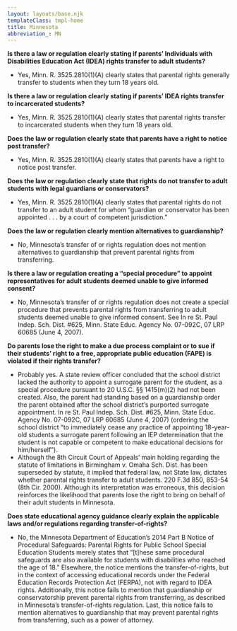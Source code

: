 ```yaml
---
layout: layouts/base.njk
templateClass: tmpl-home
title: Minnesota
abbreviation_: MN
---
```


**Is there a law or regulation clearly stating if parents’ Individuals with Disabilities Education Act (IDEA) rights transfer to adult students?**

- Yes, Minn. R. 3525.2810(1)(A) clearly states that parental rights generally transfer to students when they turn 18 years old.

**Is there a law or regulation clearly stating if parents’ IDEA rights transfer to incarcerated students?**

- Yes, Minn. R. 3525.2810(1)(A) clearly states that parental rights transfer to incarcerated students when they turn 18 years old.

**Does the law or regulation clearly state that parents have a right to notice post transfer?**

- Yes, Minn. R. 3525.2810(1)(A) clearly states that parents have a right to notice post transfer.

**Does the law or regulation clearly state that rights do not transfer to adult students with legal guardians or conservators?**

- Yes, Minn. R. 3525.2810(1)(A) clearly states that parental rights do not transfer to an adult student for whom “guardian or conservator has been appointed . . . by a court of competent jurisdiction.”

**Does the law or regulation clearly mention alternatives to guardianship?**

- No, Minnesota’s transfer of or rights regulation does not mention alternatives to guardianship that prevent parental rights from transferring.

**Is there a law or regulation creating a “special procedure” to appoint representatives for adult students deemed unable to give informed consent?**

- No, Minnesota’s transfer of or rights regulation does not create a special procedure that prevents parental rights from transferring to adult students deemed unable to give informed consent. See In re St. Paul Indep. Sch. Dist. #625, Minn. State Educ. Agency No. 07-092C, 07 LRP 60685 (June 4, 2007).

**Do parents lose the right to make a due process complaint or to sue if their students’ right to a free, appropriate public education (FAPE) is violated if their rights transfer?**

- Probably yes. A state review officer concluded that the school district lacked the authority to appoint a surrogate parent for the student, as a special procedure pursuant to 20 U.S.C. §§ 1415(m)(2) had not been created. Also, the parent had standing based on a guardianship order the parent obtained after the school district’s purported surrogate appointment. In re St. Paul Indep. Sch. Dist. #625, Minn. State Educ. Agency No. 07-092C, 07 LRP 60685 (June 4, 2007) (ordering the school district “to immediately cease any practice of appointing 18-year-old students a surrogate parent following an IEP determination that the student is not capable or competent to make educational decisions for him/herself”).
- Although the 8th Circuit Court of Appeals’ main holding regarding the statute of limitations in Birmingham v. Omaha Sch. Dist. has been superseded by statute, it implied that federal law, not State law, dictates whether parental rights transfer to adult students. 220 F.3d 850, 853-54 (8th Cir. 2000). Although its interpretation was erroneous, this decision reinforces the likelihood that parents lose the right to bring on behalf of their adult students in Minnesota.

**Does state educational agency guidance clearly explain the applicable laws and/or regulations regarding transfer-of-rights?**

- No, the Minnesota Department of Education’s 2014 Part B Notice of Procedural Safeguards: Parental Rights for Public School Special Education Students merely states that “\[t\]hese same procedural safeguards are also available for students with disabilities who reached the age of 18.” Elsewhere, the notice mentions the transfer-of-rights, but in the context of accessing educational records under the Federal Education Records Protection Act (FERPA), not with regard to IDEA rights. Additionally, this notice fails to mention that guardianship or conservatorship prevent parental rights from transferring, as described in Minnesota’s transfer-of-rights regulation. Last, this notice fails to mention alternatives to guardianship that may prevent parental rights from transferring, such as a power of attorney.
